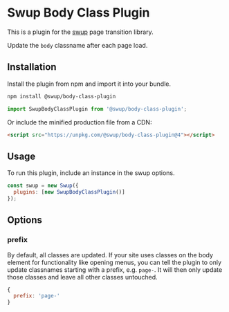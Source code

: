 # Swup Body Class Plugin

<!-- swup-docs-ignore-start -->
This is a plugin for the [swup](https://swup.js.org/) page transition library.
<!-- swup-docs-ignore-end -->

Update the `body` classname after each page load.

## Installation

Install the plugin from npm and import it into your bundle.

```bash
npm install @swup/body-class-plugin
```

```js
import SwupBodyClassPlugin from '@swup/body-class-plugin';
```

Or include the minified production file from a CDN:

```html
<script src="https://unpkg.com/@swup/body-class-plugin@4"></script>
```

## Usage

To run this plugin, include an instance in the swup options.

```javascript
const swup = new Swup({
  plugins: [new SwupBodyClassPlugin()]
});
```

## Options

### prefix

By default, all classes are updated. If your site uses classes on the body element for functionality
like opening menus, you can tell the plugin to only update classnames starting with a prefix,
e.g. `page-`. It will then only update those classes and leave all other classes untouched.

```javascript
{
  prefix: 'page-'
}
```

